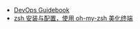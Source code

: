 - [DevOps Guidebook](https://tsejx.github.io/devops-guidebook/)
- [zsh 安装与配置，使用 oh-my-zsh 美化终端](https://www.haoyep.com/posts/zsh-config-oh-my-zsh/)